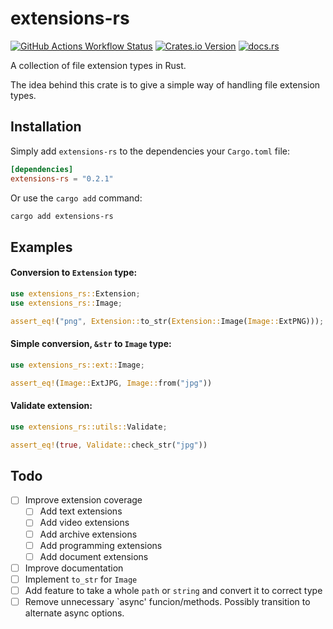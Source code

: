 # extensions-rs

[![GitHub Actions Workflow Status](https://img.shields.io/github/actions/workflow/status/travisbaars/extensions-rs/integrate.yml?branch=main&logo=github)](https://github.com/travisbaars/extensions-rs/actions)
[![Crates.io Version](https://img.shields.io/crates/v/extensions-rs)](https://crates.io/crates/extensions-rs)
[![docs.rs](https://img.shields.io/docsrs/extensions-rs)](https://docs.rs/extensions-rs)

A collection of file extension types in Rust.

The idea behind this crate is to give a simple way of handling file extension types.

## Installation

Simply add `extensions-rs` to the dependencies your `Cargo.toml` file:

```toml
[dependencies]
extensions-rs = "0.2.1"
```

Or use the `cargo add` command:

```bash
cargo add extensions-rs
```

## Examples

#### Conversion to `Extension` type:

```rust
use extensions_rs::Extension;
use extensions_rs::Image;

assert_eq!("png", Extension::to_str(Extension::Image(Image::ExtPNG)));
```

#### Simple conversion, `&str` to `Image` type:

```rust
use extensions_rs::ext::Image;

assert_eq!(Image::ExtJPG, Image::from("jpg"))
```

#### Validate extension:

```rust
use extensions_rs::utils::Validate;

assert_eq!(true, Validate::check_str("jpg"))
```

## Todo

- [ ] Improve extension coverage
  - [ ] Add text extensions
  - [ ] Add video extensions
  - [ ] Add archive extensions
  - [ ] Add programming extensions
  - [ ] Add document extensions
- [ ] Improve documentation
- [ ] Implement `to_str` for `Image`
- [ ] Add feature to take a whole `path` or `string` and convert it to correct type
- [ ] Remove unnecessary `async' funcion/methods. Possibly transition to alternate async options.
